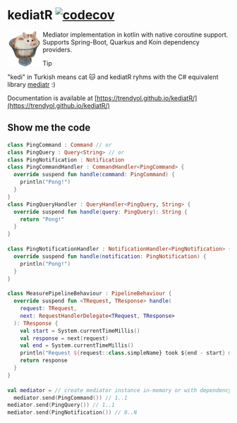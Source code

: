 # kediatR [![codecov](https://codecov.io/gh/trendyol/kediatr/branch/main/graph/badge.svg)](https://codecov.io/gh/trendyol/kediatr)

<img style="float: left" alt="Humus! The kediatr mascot" src="/humus.png" alt="drawing" width="80"/>

Mediator implementation in kotlin with native coroutine support. Supports Spring-Boot, Quarkus and Koin dependency
providers.

> [!TIP]
> "kedi" in Turkish means cat 🐱 and kediatR ryhms with the C# equivalent library [mediatr](https://github.com/jbogard/MediatR) :)

Documentation is available at [https://trendyol.github.io/kediatR/](https://trendyol.github.io/kediatR/)

## Show me the code

```kotlin
class PingCommand : Command // or
class PingQuery : Query<String> // or
class PingNotification : Notification
class PingCommandHandler : CommandHandler<PingCommand> {
  override suspend fun handle(command: PingCommand) {
    println("Pong!")
  }
}
class PingQueryHandler : QueryHandler<PingQuery, String> {
  override suspend fun handle(query: PingQuery): String {
    return "Pong!"
  }
}

class PingNotificationHandler : NotificationHandler<PingNotification> {
  override suspend fun handle(notification: PingNotification) {
    println("Pong!")
  }
}

class MeasurePipelineBehaviour : PipelineBehaviour {
  override suspend fun <TRequest, TResponse> handle(
    request: TRequest,
    next: RequestHandlerDelegate<TRequest, TResponse>
  ): TResponse {
    val start = System.currentTimeMillis()
    val response = next(request)
    val end = System.currentTimeMillis()
    println("Request ${request::class.simpleName} took ${end - start} ms")
    return response
  }
}

val mediator = // create mediator instance in-memory or with dependency injection, take a look at the documentation
  mediator.send(PingCommand()) // 1..1
mediator.send(PingQuery()) // 1..1
mediator.send(PingNotification()) // 0..N
```


